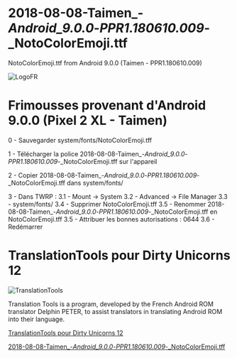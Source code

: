 # 2018-08-08-Taimen_-_Android_9.0.0_-_PPR1.180610.009_-_NotoColorEmoji.ttf
NotoColorEmoji.ttf from Android 9.0.0 (Taimen - PPR1.180610.009)

![LogoFR](https://image.noelshack.com/fichiers/2018/25/2/1529422087-2017-09-05-du-oreo-fr-500.jpeg)

# Frimousses provenant d'Android 9.0.0 (Pixel 2 XL - Taimen) #

0 - Sauvegarder system/fonts/NotoColorEmoji.tff

1 - Télécharger la police 2018-08-08-Taimen_-_Android_9.0.0_-_PPR1.180610.009_-_NotoColorEmoji.tff sur l'appareil

2 - Copier 2018-08-08-Taimen_-_Android_9.0.0_-_PPR1.180610.009_-_NotoColorEmoji.tff dans system/fonts/

3 - Dans TWRP :
3.1 - Mount -> System
3.2 - Advanced -> File Manager
3.3 - system/fonts/
3.4 - Supprimer NotoColorEmoji.tff
3.5 - Renommer 2018-08-08-Taimen_-_Android_9.0.0_-_PPR1.180610.009_-_NotoColorEmoji.tff en NotoColorEmoji.tff
3.5 - Attribuer les bonnes autorisations : 0644
3.6 - Redémarrer

# TranslationTools pour Dirty Unicorns 12 #
![TranslationTools](http://img4.hostingpics.net/pics/32262620161014194915TranslationToolspourDirtyUnicorns11.png)


Translation Tools is a program, developed by the French Android ROM translator Delphin PETER, to assist translators in translating Android ROM into their language.

[TranslationTools pour Dirty Unicorns 12](https://github.com/DelphinPETER/TranslationTools/tree/du80)

[2018-08-08-Taimen_-_Android_9.0.0_-_PPR1.180610.009_-_NotoColorEmoji.tff](https://raw.githubusercontent.com/KowalskiOmniROM/2018-08-08-Taimen_-_Android_9.0.0_-_PPR1.180610.009_-_NotoColorEmoji.ttf/master/2018-08-08-Taimen_-_Android_9.0.0_-_PPR1.180610.009_-_NotoColorEmoji.ttf)

